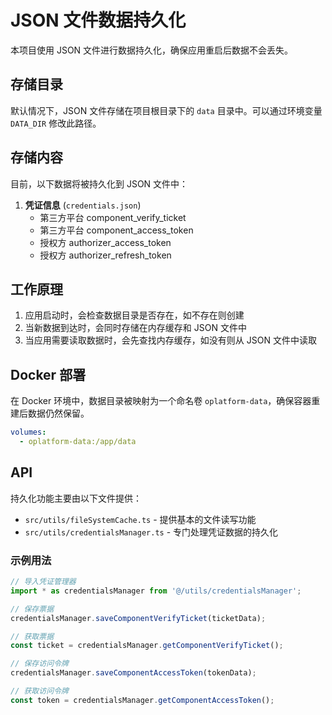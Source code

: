 # JSON 文件数据持久化

本项目使用 JSON 文件进行数据持久化，确保应用重启后数据不会丢失。

## 存储目录

默认情况下，JSON 文件存储在项目根目录下的 `data` 目录中。可以通过环境变量 `DATA_DIR` 修改此路径。

## 存储内容

目前，以下数据将被持久化到 JSON 文件中：

1. **凭证信息** (`credentials.json`)
   - 第三方平台 component_verify_ticket
   - 第三方平台 component_access_token
   - 授权方 authorizer_access_token
   - 授权方 authorizer_refresh_token

## 工作原理

1. 应用启动时，会检查数据目录是否存在，如不存在则创建
2. 当新数据到达时，会同时存储在内存缓存和 JSON 文件中
3. 当应用需要读取数据时，会先查找内存缓存，如没有则从 JSON 文件中读取

## Docker 部署

在 Docker 环境中，数据目录被映射为一个命名卷 `oplatform-data`，确保容器重建后数据仍然保留。

```yaml
volumes:
  - oplatform-data:/app/data
```

## API

持久化功能主要由以下文件提供：

- `src/utils/fileSystemCache.ts` - 提供基本的文件读写功能
- `src/utils/credentialsManager.ts` - 专门处理凭证数据的持久化

### 示例用法

```typescript
// 导入凭证管理器
import * as credentialsManager from '@/utils/credentialsManager';

// 保存票据
credentialsManager.saveComponentVerifyTicket(ticketData);

// 获取票据
const ticket = credentialsManager.getComponentVerifyTicket();

// 保存访问令牌
credentialsManager.saveComponentAccessToken(tokenData);

// 获取访问令牌
const token = credentialsManager.getComponentAccessToken();
``` 